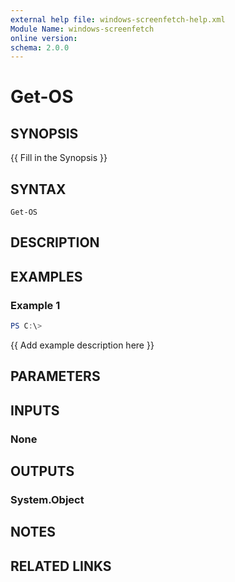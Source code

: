```yaml
---
external help file: windows-screenfetch-help.xml
Module Name: windows-screenfetch
online version:
schema: 2.0.0
---
```


# Get-OS

## SYNOPSIS
{{ Fill in the Synopsis }}

## SYNTAX

```
Get-OS
```

## DESCRIPTION


## EXAMPLES

### Example 1
```powershell
PS C:\> 
```

{{ Add example description here }}

## PARAMETERS

## INPUTS

### None

## OUTPUTS

### System.Object
## NOTES

## RELATED LINKS
